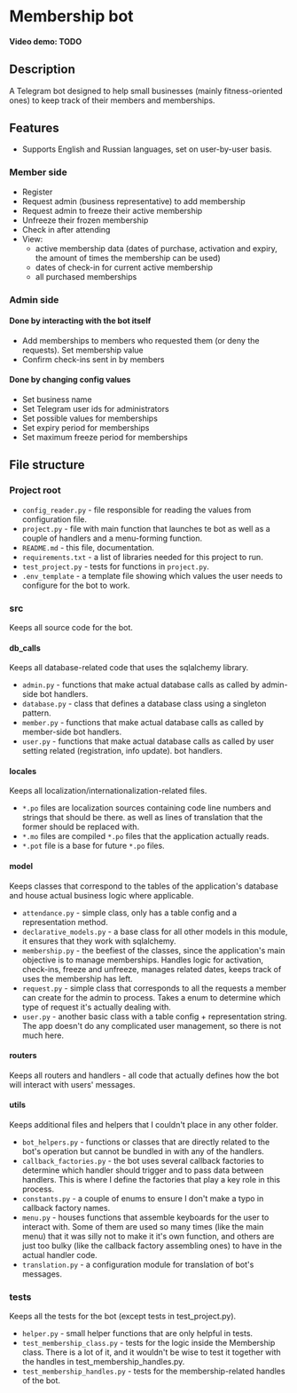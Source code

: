 # Membership bot
#### Video demo: TODO
## Description
A Telegram bot designed to help small businesses (mainly fitness-oriented ones) to keep track of their members and memberships.
## Features
* Supports English and Russian languages, set on user-by-user basis.
### Member side
* Register
* Request admin (business representative) to add membership
* Request admin to freeze their active membership
* Unfreeze their frozen membership
* Check in after attending
* View:
    * active membership data (dates of purchase, activation and expiry, the amount of times the membership can be used)
    * dates of check-in for current active membership
    * all purchased memberships
### Admin side
#### Done by interacting with the bot itself
* Add memberships to members who requested them (or deny the requests). Set membership value
* Confirm check-ins sent in by members
#### Done by changing config values
* Set business name
* Set Telegram user ids for administrators
* Set possible values for memberships
* Set expiry period for memberships
* Set maximum freeze period for memberships
## File structure
### Project root
* `config_reader.py` - file responsible for reading the values from configuration file.
* `project.py` - file with main function that launches te bot as well as a couple of handlers and a menu-forming function.
* `README.md` - this file, documentation.
* `requirements.txt` - a list of libraries needed for this project to run.
* `test_project.py` - tests for functions in `project.py`.
* `.env_template` - a template file showing which values the user needs to configure for the bot to work.
### src
Keeps all source code for the bot.
#### db_calls
Keeps all database-related code that uses the sqlalchemy library.
* `admin.py` - functions that make actual database calls as called by admin-side bot handlers.
* `database.py` - class that defines a database class using a singleton pattern.
* `member.py` - functions that make actual database calls as called by member-side bot handlers.
* `user.py` - functions that make actual database calls as called by user setting related (registration, info update).
bot handlers.
#### locales
Keeps all localization/internationalization-related files.
* `*.po` files are localization sources containing code line numbers and strings that should be there.
as well as lines of translation that the former should be replaced with.
* `*.mo` files are compiled `*.po` files that the application actually reads.
* `*.pot` file is a base for future `*.po` files.
#### model
Keeps classes that correspond to the tables of the application's database and house actual business logic where applicable.
* `attendance.py` - simple class, only has a table config and a representation method.
* `declarative_models.py` - a base class for all other models in this module, it ensures that they work with sqlalchemy.
* `membership.py` - the beefiest of the classes, since the application's main objective is to manage memberships. 
Handles logic for activation, check-ins, freeze and unfreeze, manages related dates, keeps track of uses the membership has left.
* `request.py` - simple class that corresponds to all the requests a member can create for the admin to process.
Takes a enum to determine which type of request it's actually dealing with.
* `user.py` - another basic class with a table config + representation string. 
The app doesn't do any complicated user management, so there is not much here.
#### routers
Keeps all routers and handlers - all code that actually defines how the bot will interact with users' messages.
#### utils
Keeps additional files and helpers that I couldn't place in any other folder. 
* `bot_helpers.py` - functions or classes that are directly related to the bot's operation 
but cannot be bundled in with any of the handlers. 
* `callback_factories.py` - the bot uses several callback factories to determine which handler should trigger 
and to pass data between handlers. This is where I define the factories that play a key role in this process.
* `constants.py` - a couple of enums to ensure I don't make a typo in callback factory names.
* `menu.py` - houses functions that assemble keyboards for the user to interact with. 
Some of them are used so many times (like the main menu) that it was silly not to make it it's own function, 
and others are just too bulky (like the callback factory assembling ones) to have in the actual handler code.
* `translation.py` - a configuration module for translation of bot's messages. 
### tests
Keeps all the tests for the bot (except tests in test_project.py).
* `helper.py` - small helper functions that are only helpful in tests.
* `test_membership_class.py` - tests for the logic inside the Membership class. 
There is a lot of it, and it wouldn't be wise to test it together with the handles in test_membership_handles.py.
* `test_membership_handles.py` - tests for the membership-related handles of the bot.
